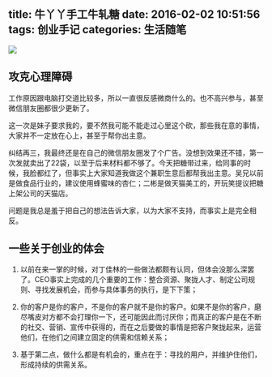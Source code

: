 title: 牛丫丫手工牛轧糖
date: 2016-02-02 10:51:56
tags: 创业手记
categories: 生活随笔
---
![](/images/niuyaya.jpg)
## 攻克心理障碍

工作原因跟电脑打交道比较多，所以一直很反感微商什么的。也不高兴参与，甚至微信朋友圈都很少更新了。

这一次是妹子要求我的，要不然我可能不能走过心里这个砍，那些我在意的事情，大家并不一定放在心上，甚至于帮你出主意。

纠结再三，我最终还是在自己的微信朋友圈发了个广告。没想到效果还不错，第一次发就卖出了22袋，以至于后来材料都不够了。今天把糖带过来，给同事的时候，我脸都红了，但事实上大家知道我做这个兼职生意后都帮我出主意。吴兄以前是做食品行业的，建议使用蜂蜜味的杏仁；二彬是做天猫美工的，开玩笑提议把糖上架公司的天猫店。

问题是我总是羞于把自己的想法告诉大家，以为大家不支持，而事实上是完全相反。

## 一些关于创业的体会

1. 以前在来一掌的时候，对丁佳林的一些做法都颇有认同，但体会没那么深罢了。CEO事实上完成的几个重要的工作：整合资源、聚拢人才、制定公司规则、寻找发展机会，而参与具体事务的执行，是下下策；

2. 你的客户是你的客户，不是你的客户就不是你的客户。如果不是你的客户，磨尽嘴皮对方都不会打理你一下，还可能因此而讨厌你；而真正的客户是在不断的社交、营销、宣传中获得的，而在之后要做的事情是把客户聚拢起来，运营他们，在他们之间建立固定的供需和信赖关系；

3. 基于第二点，做什么都是有机会的，重点在于：寻找的用户，并维护住他们，形成持续的供需关系。
